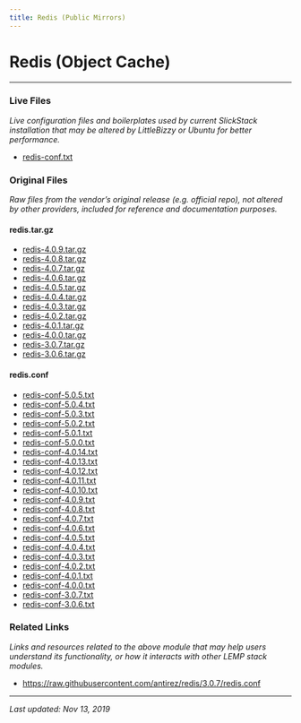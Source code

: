 ```yaml
---
title: Redis (Public Mirrors)
---
```


# Redis (Object Cache)

----

### Live Files

*Live configuration files and boilerplates used by current SlickStack installation that may be altered by LittleBizzy or Ubuntu for better performance.*

* <a href="redis-conf.txt">redis-conf.txt</a>

### Original Files

*Raw files from the vendor’s original release (e.g. official repo), not altered by other providers, included for reference and documentation purposes.*

#### redis.tar.gz

* <a href="redis-4.0.9.tar.gz">redis-4.0.9.tar.gz</a>
* <a href="redis-4.0.8.tar.gz">redis-4.0.8.tar.gz</a>
* <a href="redis-4.0.7.tar.gz">redis-4.0.7.tar.gz</a>
* <a href="redis-4.0.6.tar.gz">redis-4.0.6.tar.gz</a>
* <a href="redis-4.0.5.tar.gz">redis-4.0.5.tar.gz</a>
* <a href="redis-4.0.4.tar.gz">redis-4.0.4.tar.gz</a>
* <a href="redis-4.0.3.tar.gz">redis-4.0.3.tar.gz</a>
* <a href="redis-4.0.2.tar.gz">redis-4.0.2.tar.gz</a>
* <a href="redis-4.0.1.tar.gz">redis-4.0.1.tar.gz</a>
* <a href="redis-4.0.0.tar.gz">redis-4.0.0.tar.gz</a>
* <a href="redis-3.0.7.tar.gz">redis-3.0.7.tar.gz</a>
* <a href="redis-3.0.6.tar.gz">redis-3.0.6.tar.gz</a>

#### redis.conf

* <a href="redis-conf-5.0.5.txt">redis-conf-5.0.5.txt</a>
* <a href="redis-conf-5.0.4.txt">redis-conf-5.0.4.txt</a>
* <a href="redis-conf-5.0.3.txt">redis-conf-5.0.3.txt</a>
* <a href="redis-conf-5.0.2.txt">redis-conf-5.0.2.txt</a>
* <a href="redis-conf-5.0.1.txt">redis-conf-5.0.1.txt</a>
* <a href="redis-conf-5.0.0.txt">redis-conf-5.0.0.txt</a>
* <a href="redis-conf-4.0.14.txt">redis-conf-4.0.14.txt</a>
* <a href="redis-conf-4.0.13.txt">redis-conf-4.0.13.txt</a>
* <a href="redis-conf-4.0.12.txt">redis-conf-4.0.12.txt</a>
* <a href="redis-conf-4.0.11.txt">redis-conf-4.0.11.txt</a>
* <a href="redis-conf-4.0.10.txt">redis-conf-4.0.10.txt</a>
* <a href="redis-conf-4.0.9.txt">redis-conf-4.0.9.txt</a>
* <a href="redis-conf-4.0.8.txt">redis-conf-4.0.8.txt</a>
* <a href="redis-conf-4.0.7.txt">redis-conf-4.0.7.txt</a>
* <a href="redis-conf-4.0.6.txt">redis-conf-4.0.6.txt</a>
* <a href="redis-conf-4.0.5.txt">redis-conf-4.0.5.txt</a>
* <a href="redis-conf-4.0.4.txt">redis-conf-4.0.4.txt</a>
* <a href="redis-conf-4.0.3.txt">redis-conf-4.0.3.txt</a>
* <a href="redis-conf-4.0.2.txt">redis-conf-4.0.2.txt</a>
* <a href="redis-conf-4.0.1.txt">redis-conf-4.0.1.txt</a>
* <a href="redis-conf-4.0.0.txt">redis-conf-4.0.0.txt</a>
* <a href="redis-conf-3.0.7.txt">redis-conf-3.0.7.txt</a>
* <a href="redis-conf-3.0.6.txt">redis-conf-3.0.6.txt</a>

### Related Links

*Links and resources related to the above module that may help users understand its functionality, or how it interacts with other LEMP stack modules.*

* <a href="https://raw.githubusercontent.com/antirez/redis/3.0.7/redis.conf">https://raw.githubusercontent.com/antirez/redis/3.0.7/redis.conf</a>

----

*Last updated: Nov 13, 2019*
